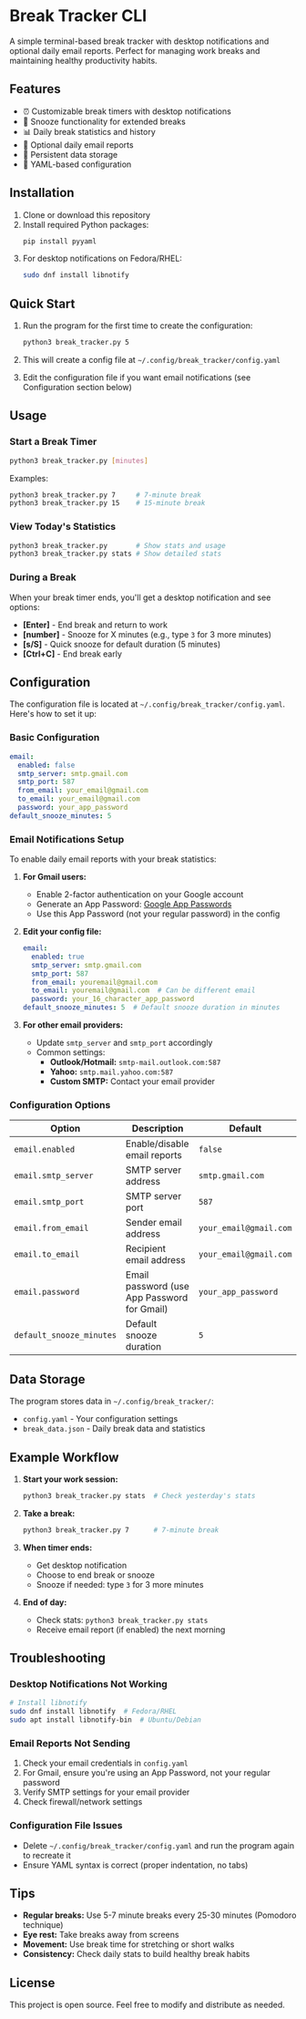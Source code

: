 # Break Tracker CLI

A simple terminal-based break tracker with desktop notifications and optional daily email reports. Perfect for managing work breaks and maintaining healthy productivity habits.

## Features

- ⏰ Customizable break timers with desktop notifications
- 🔄 Snooze functionality for extended breaks
- 📊 Daily break statistics and history
- 📧 Optional daily email reports
- 💾 Persistent data storage
- 🔧 YAML-based configuration

## Installation

1. Clone or download this repository
2. Install required Python packages:
   ```bash
   pip install pyyaml
   ```
3. For desktop notifications on Fedora/RHEL:
   ```bash
   sudo dnf install libnotify
   ```

## Quick Start

1. Run the program for the first time to create the configuration:
   ```bash
   python3 break_tracker.py 5
   ```

2. This will create a config file at `~/.config/break_tracker/config.yaml`

3. Edit the configuration file if you want email notifications (see Configuration section below)

## Usage

### Start a Break Timer
```bash
python3 break_tracker.py [minutes]
```

Examples:
```bash
python3 break_tracker.py 7     # 7-minute break
python3 break_tracker.py 15    # 15-minute break
```

### View Today's Statistics
```bash
python3 break_tracker.py       # Show stats and usage
python3 break_tracker.py stats # Show detailed stats
```

### During a Break

When your break timer ends, you'll get a desktop notification and see options:

- **[Enter]** - End break and return to work
- **[number]** - Snooze for X minutes (e.g., type `3` for 3 more minutes)
- **[s/S]** - Quick snooze for default duration (5 minutes)
- **[Ctrl+C]** - End break early

## Configuration

The configuration file is located at `~/.config/break_tracker/config.yaml`. Here's how to set it up:

### Basic Configuration

```yaml
email:
  enabled: false
  smtp_server: smtp.gmail.com
  smtp_port: 587
  from_email: your_email@gmail.com
  to_email: your_email@gmail.com
  password: your_app_password
default_snooze_minutes: 5
```

### Email Notifications Setup

To enable daily email reports with your break statistics:

1. **For Gmail users:**
   - Enable 2-factor authentication on your Google account
   - Generate an App Password: [Google App Passwords](https://myaccount.google.com/apppasswords)
   - Use this App Password (not your regular password) in the config

2. **Edit your config file:**
   ```yaml
   email:
     enabled: true
     smtp_server: smtp.gmail.com
     smtp_port: 587
     from_email: youremail@gmail.com
     to_email: youremail@gmail.com  # Can be different email
     password: your_16_character_app_password
   default_snooze_minutes: 5  # Default snooze duration in minutes
   ```

3. **For other email providers:**
   - Update `smtp_server` and `smtp_port` accordingly
   - Common settings:
     - **Outlook/Hotmail:** `smtp-mail.outlook.com:587`
     - **Yahoo:** `smtp.mail.yahoo.com:587`
     - **Custom SMTP:** Contact your email provider

### Configuration Options

| Option | Description | Default |
|--------|-------------|---------|
| `email.enabled` | Enable/disable email reports | `false` |
| `email.smtp_server` | SMTP server address | `smtp.gmail.com` |
| `email.smtp_port` | SMTP server port | `587` |
| `email.from_email` | Sender email address | `your_email@gmail.com` |
| `email.to_email` | Recipient email address | `your_email@gmail.com` |
| `email.password` | Email password (use App Password for Gmail) | `your_app_password` |
| `default_snooze_minutes` | Default snooze duration | `5` |

## Data Storage

The program stores data in `~/.config/break_tracker/`:
- `config.yaml` - Your configuration settings
- `break_data.json` - Daily break data and statistics

## Example Workflow

1. **Start your work session:**
   ```bash
   python3 break_tracker.py stats  # Check yesterday's stats
   ```

2. **Take a break:**
   ```bash
   python3 break_tracker.py 7      # 7-minute break
   ```

3. **When timer ends:**
   - Get desktop notification
   - Choose to end break or snooze
   - Snooze if needed: type `3` for 3 more minutes

4. **End of day:**
   - Check stats: `python3 break_tracker.py stats`
   - Receive email report (if enabled) the next morning

## Troubleshooting

### Desktop Notifications Not Working
```bash
# Install libnotify
sudo dnf install libnotify  # Fedora/RHEL
sudo apt install libnotify-bin  # Ubuntu/Debian
```

### Email Reports Not Sending
1. Check your email credentials in `config.yaml`
2. For Gmail, ensure you're using an App Password, not your regular password
3. Verify SMTP settings for your email provider
4. Check firewall/network settings

### Configuration File Issues
- Delete `~/.config/break_tracker/config.yaml` and run the program again to recreate it
- Ensure YAML syntax is correct (proper indentation, no tabs)

## Tips

- **Regular breaks:** Use 5-7 minute breaks every 25-30 minutes (Pomodoro technique)
- **Eye rest:** Take breaks away from screens
- **Movement:** Use break time for stretching or short walks
- **Consistency:** Check daily stats to build healthy break habits

## License

This project is open source. Feel free to modify and distribute as needed.
